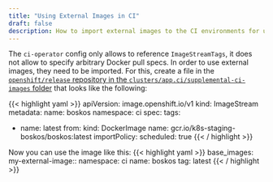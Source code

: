 ```yaml
---
title: "Using External Images in CI"
draft: false
description: How to import external images to the CI environments for use in jobs.
---
```


The `ci-operator` config only allows to reference `ImageStreamTags`, it does not allow to specify arbitrary Docker pull specs. In order
to use external images, they need to be imported. For this, create a file in the
[`openshift/release` repository in the `clusters/app.ci/supplemental-ci-images` folder](https://github.com/openshift/release/tree/master/clusters/app.ci/supplemental-ci-images)
that looks like the following:


{{< highlight yaml >}}
apiVersion: image.openshift.io/v1
kind: ImageStream
metadata:
  name: boskos
  namespace: ci
spec:
  tags:
  - name: latest
    from:
      kind: DockerImage
      name: gcr.io/k8s-staging-boskos/boskos:latest
    importPolicy:
      scheduled: true
{{< / highlight >}}

Now you can use the image like this:
{{< highlight yaml >}}
base_images:
  my-external-image::
    namespace: ci
    name:  boskos
    tag: latest
{{< / highlight >}}
